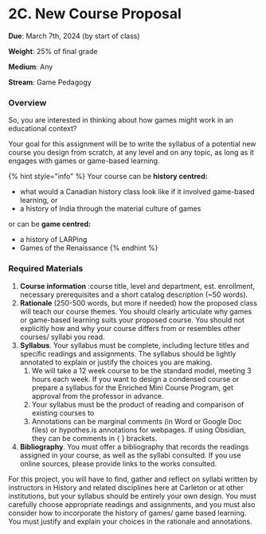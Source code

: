 # 2C. New Course Proposal

**Due**: March 7th, 2024 (by start of class)

**Weight**: 25% of final grade

**Medium**: Any

**Stream**: Game Pedagogy

### Overview

So, you are interested in thinking about how games might work in an educational context?&#x20;

Your goal for this assignment will be to write the syllabus of a potential new course you design from scratch, at any level and on any topic, as long as it engages with games or game-based learning.&#x20;

{% hint style="info" %}
Your course can be **history centred:**

* what would a Canadian history class look like if it involved game-based learning, or&#x20;
* a history of India through the material culture of games



or can be **game centred:**

* a history of LARPing
* Games of the Renaissance
{% endhint %}

### Required Materials

1. **Course information** :course title, level and department, est. enrollment, necessary prerequisites and a short catalog description (\~50 words).
2. **Rationale** (250-500 words, but more if needed) how the proposed class will teach our course themes. You should clearly articulate why games or game-based learning suits your proposed  course. You should not explicitly how and why your course differs from or resembles other courses/ syllabi you read.&#x20;
3. **Syllabus**. Your syllabus must be complete, including lecture titles and specific readings and assignments. The syllabus should be lightly annotated to explain or justify the choices you are making.&#x20;
   1. We will take a 12 week course to be the standard model, meeting 3 hours each week. If you want to design a condensed course or prepare a syllabus for the Enriched Mini Course Program, get approval from the professor in advance.&#x20;
   2. Your syllabus must be the product of reading and comparison of existing courses to&#x20;
   3. Annotations can be marginal comments (in Word or Google Doc files) or hypothes.is annotations for webpages. If using Obsidian, they can be comments in { } brackets.
4. **Bibliography**. You must offer a bibliography that records the readings assigned in your course, as well as the syllabi consulted. If you use online sources, please provide links to the works consulted.&#x20;

For this project, you will have to find, gather and reflect on syllabi written by instructors in History and related disciplines here at Carleton or at other institutions, but your syllabus should be entirely your own design. You must carefully choose appropriate readings and assignments, and you must also consider how to incorporate the history of games/ game based learning. You must justify and explain your choices in the rationale and annotations.

